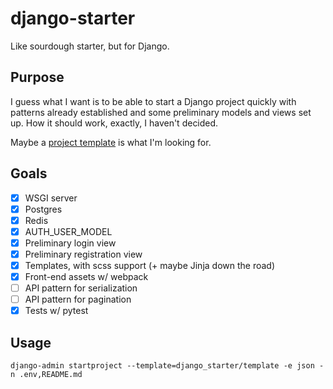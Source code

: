 # django-starter

Like sourdough starter, but for Django.

## Purpose

I guess what I want is to be able to start a Django project quickly with
patterns already established and some preliminary models and views set up. How
it should work, exactly, I haven't decided.

Maybe a [project template][1] is what I'm looking for.

## Goals

- [x] WSGI server
- [x] Postgres
- [x] Redis
- [x] AUTH_USER_MODEL
- [x] Preliminary login view
- [x] Preliminary registration view
- [x] Templates, with scss support (+ maybe Jinja down the road)
- [x] Front-end assets w/ webpack
- [ ] API pattern for serialization
- [ ] API pattern for pagination
- [x] Tests w/ pytest

## Usage

```
django-admin startproject --template=django_starter/template -e json -n .env,README.md
```

[1]: https://docs.djangoproject.com/en/2.1/ref/django-admin/#cmdoption-startproject-template
